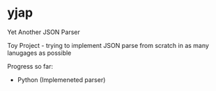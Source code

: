 # yjap
Yet Another JSON Parser

Toy Project - trying to implement JSON parse from scratch in as many lanugages as possible

Progress so far:

- Python (Implemeneted parser)